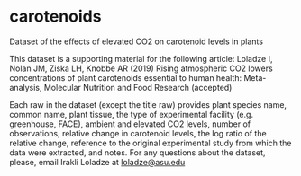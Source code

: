 # carotenoids
Dataset of the effects of elevated CO2 on carotenoid levels in plants

This dataset is a supporting material for the following article:
Loladze I, Nolan JM, Ziska LH, Knobbe AR (2019) Rising atmospheric CO2 lowers concentrations of plant carotenoids essential to human health: Meta-analysis, Molecular Nutrition and Food Research (accepted)

Each raw in the dataset (except the title raw) provides plant species name, common name, plant tissue, the type of experimental facility (e.g. greenhouse, FACE), ambient and elevated CO2 levels, number of observations, relative change in carotenoid levels, the log ratio of the relative change, reference to the original experimental study from which the data were extracted, and notes.
For any questions about the dataset, please, email Irakli Loladze at loladze@asu.edu
